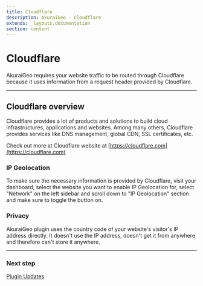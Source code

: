```yaml
---
title: Cloudflare
description: AkuraiGeo - Cloudflare
extends: _layouts.documentation
section: content
---
```


# Cloudflare

AkuraiGeo requires your website traffic to be routed through Cloudflare because it uses information from a request header provided by Cloudflare.

---

## Cloudflare overview

Cloudflare provides a lot of products and solutions to build cloud infrastructures, applications and websites. Among many others, Cloudflare provides services like DNS management, global CDN, SSL certificates, etc.

Check out more at Cloudflare website at [https://cloudflare.com](https://cloudflare.com)

### IP Geolocation

To make sure the necessary information is provided by Cloudflare, visit your dashboard, select the website you want to enable IP Geolocation for, select "Network" on the left sidebar and scroll down to "IP Geolocation" section and make sure to toggle the button on.

### Privacy

AkuraiGeo plugin uses the country code of your website's visitor's IP address directly. It doesn't use the IP address, doesn't get it from anywhere and therefore can't store it anywhere.


---

### Next step

[Plugin Updates](/docs/akurai-geo/plugin-updates/)
